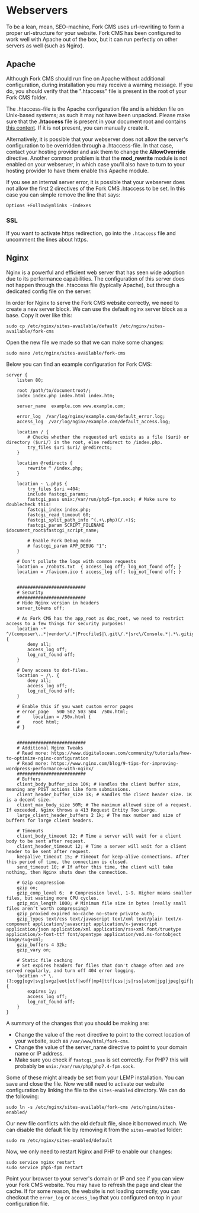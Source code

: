 # Webservers

To be a lean, mean, SEO-machine, Fork CMS uses url-rewriting to form a proper url-structure for your website. Fork CMS has been configured to work well with Apache out of the box, but it can run perfectly on other servers as well (such as Nginx).

## Apache

Although Fork CMS should run fine on Apache without additional configuration, during installation you may receive a warning message. If you do, you should verify that the ".htaccess" file is present in the root of your Fork CMS folder.

The .htaccess-file is the Apache configuration file and is a hidden file on Unix-based systems; as such it may not have been unpacked. Please make sure that the **.htaccess** file is present in your document root and contains [this content](https://github.com/forkcms/forkcms/blob/master/.htaccess#L1). If it is not present, you can manually create it.

Alternatively, it is possible that your webserver does not allow the server's configuration to be overridden through a .htaccess-file. In that case, contact your hosting provider and ask them to change the **AllowOverride** directive. Another common problem is that the **mod_rewrite** module is not enabled on your webserver, in which case you'll also have to turn to your hosting provider to have them enable this Apache module.

If you see an internal server error, it is possible that your webserver does not allow the first 2 directives of the Fork CMS .htaccess to be set. In this case you can simple remove the line that says:

```
Options +FollowSymlinks -Indexes
```

### SSL
If you want to activate https redirection, go into the `.htaccess` file and uncomment the lines about https.

## Nginx

Nginx is a powerful and efficient web server that has seen wide adoption due to its performance capabilities. The configuration of this server does not happen through the .htaccess file (typically Apache), but through a dedicated config file on the server.  

In order for Nginx to serve the Fork CMS website correctly, we need to create a new server block. We can use the default nginx server block as a base. Copy it over like this:

```
sudo cp /etc/nginx/sites-available/default /etc/nginx/sites-available/fork-cms
```

Open the new file we made so that we can make some changes:

```
sudo nano /etc/nginx/sites-available/fork-cms
```

Below you can find an example configuration for Fork CMS:

```
server {
    listen 80;

    root /path/to/documentroot/;
    index index.php index.html index.htm;

    server_name  example.com www.example.com;

    error_log  /var/log/nginx/example.com/default_error.log;
    access_log  /var/log/nginx/example.com/default_access.log;

    location / {
        # Checks whether the requested url exists as a file ($uri) or directory ($uri/) in the root, else redirect to /index.php.
        try_files $uri $uri/ @redirects;
    }

    location @redirects {
        rewrite ^ /index.php;
    }

    location ~ \.php$ {
        try_files $uri =404;
        include fastcgi_params;
        fastcgi_pass unix:/var/run/php5-fpm.sock; # Make sure to doublecheck this!
        fastcgi_index index.php;
        fastcgi_read_timeout 60;
        fastcgi_split_path_info ^(.+\.php)(/.+)$;
        fastcgi_param SCRIPT_FILENAME $document_root$fastcgi_script_name;

        # Enable Fork Debug mode
        # fastcgi_param APP_DEBUG "1";
    }

    # Don't pollute the logs with common requests
    location = /robots.txt  { access_log off; log_not_found off; }
    location = /favicon.ico { access_log off; log_not_found off; }


    ##########################
    # Security
    ##########################
    # Hide Nginx version in headers
    server_tokens off; 

    # As Fork CMS has the app_root as doc_root, we need to restrict access to a few things for security purposes!
    location ~* ^/(composer\..*|vendor\/.*|Procfile$|\.git\/.*|src\/Console.*|.*\.gitignore|\.editorconfig|\.travis.yaml|autoload\.php|bower\.json|phpunit\.xml\.dist|.*\.md|app\/logs\/.*|app\/config\/.*|src\/Frontend\/Cache\/CompiledTemplates.*|src\/Frontend\/Cache\/Locale\/.*\.php|src\/Frontend\/Cache\/Navigation\/.*\.php|src\/Frontend\/Cache\/Search\/.*|src\/Backend\/Cache\/CompiledTemplates\/.*|src\/Backend\/Cache\/Locale\/.*\.php)$ {
        deny all;
        access_log off;
        log_not_found off;
    }

    # Deny access to dot-files.
    location ~ /\. {
        deny all;
        access_log off;
        log_not_found off;
    }

    # Enable this if you want custom error pages
    # error_page   500 502 503 504  /50x.html;
    #     location = /50x.html {
    #     root html;
    # }


    ##########################
    # Additional Nginx Tweaks
    # Read more: https://www.digitalocean.com/community/tutorials/how-to-optimize-nginx-configuration
    # Read more: https://www.nginx.com/blog/9-tips-for-improving-wordpress-performance-with-nginx/
    ##########################
    # Buffers
    client_body_buffer_size 10K; # Handles the client buffer size, meaning any POST actions like form submissions.
    client_header_buffer_size 1k; # Handles the client header size. 1K is a decent size. 
    client_max_body_size 50M; # The maximum allowed size of a request. If exceeded, Nginx throws a 413 Request Entity Too Large.
    large_client_header_buffers 2 1k; # The max number and size of buffers for large client headers.

    # Timeouts
    client_body_timeout 12; # Time a server will wait for a client body to be sent after request.
    client_header_timeout 12; # Time a server will wait for a client header to be sent after request.
    keepalive_timeout 15; # Timeout for keep-alive connections. After this period of time, the connection is closed.
    send_timeout 10; # If after this time, the client will take nothing, then Nginx shuts down the connection.

    # Gzip compression
    gzip on;
    gzip_comp_level 6;  # Compression level, 1-9. Higher means smaller files, but wasting more CPU cycles.
    gzip_min_length 1000; # Minimum file size in bytes (really small files aren’t worth compressing)
    gzip_proxied expired no-cache no-store private auth;
    gzip_types text/css text/javascript text/xml text/plain text/x-component application/javascript application/x-javascript application/json application/xml application/rss+xml font/truetype application/x-font-ttf font/opentype application/vnd.ms-fontobject image/svg+xml;
    gzip_buffers 4 32k;
    gzip_vary on;

    # Static file caching
    # Set expires headers for files that don't change often and are served regularly, and turn off 404 error logging.
    location ~* \.(?:ogg|ogv|svg|svgz|eot|otf|woff|mp4|ttf|css|js|rss|atom|jpg|jpeg|gif|png|ico|zip|tgz|gz|rar|bz2|doc|xls|exe|ppt|tar|mid|midi|wav|bmp|rtf)$ {
        expires 1y;
        access_log off;
        log_not_found off;
    }
}
```

A summary of the changes that you should be making are:

* Change the value of the `root` directive to point to the correct location of your website, such as `/var/www/html/fork-cms`.
* Change the value of the server_name directive to point to your domain name or IP address.
* Make sure you check if `fastcgi_pass` is set correctly. For PHP7 this will probably be `unix:/var/run/php/php7.4-fpm.sock`. 

Some of these might already be set from your LEMP installation. You can save and close the file. Now we still need to activate our website configuration by linking the file to the `sites-enabled` directory. We can do the following:

```
sudo ln -s /etc/nginx/sites-available/fork-cms /etc/nginx/sites-enabled/
```

Our new file conflicts with the old default file, since it borrowed much. We can disable the default file by removing it from the `sites-enabled` folder:

```
sudo rm /etc/nginx/sites-enabled/default
```

Now, we only need to restart Nginx and PHP to enable our changes:

```
sudo service nginx restart
sudo service php5-fpm restart
```

Point your browser to your server's domain or IP and see if you can view your Fork CMS website. You may have to refresh the page and clear the cache. If for some reason, the website is not loading correctly, you can checkout the `error_log` or `access_log` that you configured on top in your configuration file.  

